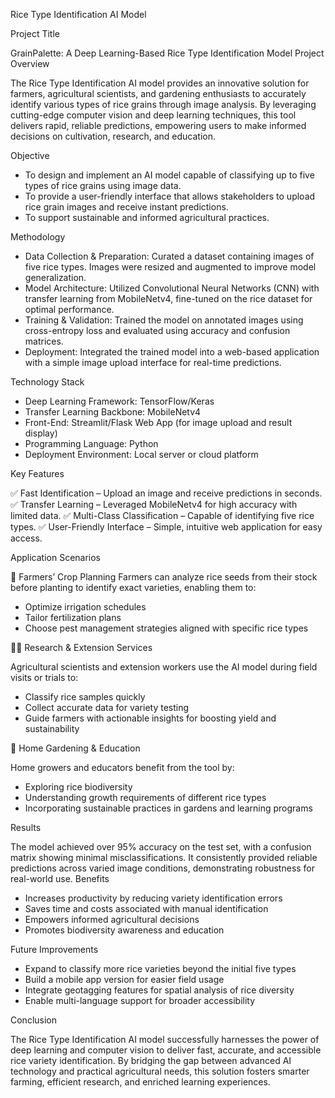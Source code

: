 Rice Type Identification AI Model


Project Title


GrainPalette: A Deep Learning-Based Rice Type Identification Model
Project Overview

The Rice Type Identification AI model provides an innovative solution for farmers, agricultural scientists, and gardening enthusiasts to accurately identify various types of rice grains through image analysis. By leveraging cutting-edge computer vision and deep learning techniques, this tool delivers rapid, reliable predictions, empowering users to make informed decisions on cultivation, research, and education.


Objective


- To design and implement an AI model capable of classifying up to five types of rice grains using image data.
- To provide a user-friendly interface that allows stakeholders to upload rice grain images and receive instant predictions.
- To support sustainable and informed agricultural practices.

  
Methodology


- Data Collection & Preparation: Curated a dataset containing images of five rice types. Images were resized and augmented to improve model generalization.
- Model Architecture: Utilized Convolutional Neural Networks (CNN) with transfer learning from MobileNetv4, fine-tuned on the rice dataset for optimal performance.
- Training & Validation: Trained the model on annotated images using cross-entropy loss and evaluated using accuracy and confusion matrices.
- Deployment: Integrated the trained model into a web-based application with a simple image upload interface for real-time predictions.

  
Technology Stack


- Deep Learning Framework: TensorFlow/Keras
- Transfer Learning Backbone: MobileNetv4
- Front-End: Streamlit/Flask Web App (for image upload and result display)
- Programming Language: Python
- Deployment Environment: Local server or cloud platform

  
Key Features


✅ Fast Identification – Upload an image and receive predictions in seconds.
✅ Transfer Learning – Leveraged MobileNetv4 for high accuracy with limited data.
✅ Multi-Class Classification – Capable of identifying five rice types.
✅ User-Friendly Interface – Simple, intuitive web application for easy access.


Application Scenarios


🌾 Farmers’ Crop Planning
Farmers can analyze rice seeds from their stock before planting to identify exact varieties, enabling them to:
- Optimize irrigation schedules
- Tailor fertilization plans
- Choose pest management strategies aligned with specific rice types

🧑‍🔬 Research & Extension Services

Agricultural scientists and extension workers use the AI model during field visits or trials to:
- Classify rice samples quickly
- Collect accurate data for variety testing
- Guide farmers with actionable insights for boosting yield and sustainability

🏡 Home Gardening & Education


Home growers and educators benefit from the tool by:
- Exploring rice biodiversity
- Understanding growth requirements of different rice types
- Incorporating sustainable practices in gardens and learning programs

  
Results


The model achieved over 95% accuracy on the test set, with a confusion matrix showing minimal misclassifications. It consistently provided reliable predictions across varied image conditions, demonstrating robustness for real-world use.
Benefits
- Increases productivity by reducing variety identification errors
- Saves time and costs associated with manual identification
- Empowers informed agricultural decisions
- Promotes biodiversity awareness and education

  
Future Improvements


- Expand to classify more rice varieties beyond the initial five types
- Build a mobile app version for easier field usage
- Integrate geotagging features for spatial analysis of rice diversity
- Enable multi-language support for broader accessibility

  
Conclusion


The Rice Type Identification AI model successfully harnesses the power of deep learning and computer vision to deliver fast, accurate, and accessible rice variety identification. By bridging the gap between advanced AI technology and practical agricultural needs, this solution fosters smarter farming, efficient research, and enriched learning experiences.
